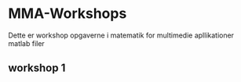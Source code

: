 # MMA-Workshops
 Dette er workshop opgaverne i matematik for multimedie apllikationer matlab filer

## workshop 1
[her]: https://www.overleaf.com/9919414782rthyhwyzrnwv

